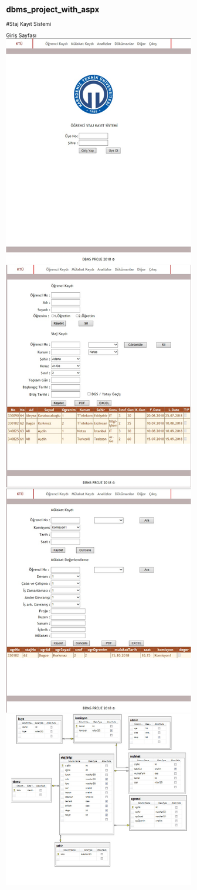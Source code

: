 ## dbms_project_with_aspx

#Staj Kayıt Sistemi 

Giriş Sayfası 
![text](https://github.com/aliaydins/dbms_project_with_aspx/blob/master/giris.jpg)
<br> 
![text](https://github.com/aliaydins/dbms_project_with_aspx/blob/master/default.jpg)
<br>
![text](https://github.com/aliaydins/dbms_project_with_aspx/blob/master/mulakat.jpg)
<br>
![text](https://github.com/aliaydins/dbms_project_with_aspx/blob/master/dtstaj.jpg)
